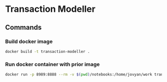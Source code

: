 # Transaction Modeller

## Commands

### Build docker image

```sh
docker build -t transaction-modeller .
```

### Run docker container with prior image

```sh
docker run -p 8989:8888 --rm -v $(pwd)/notebooks:/home/jovyan/work transaction-modeller
```
